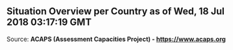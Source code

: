 ## Situation Overview per Country as of Wed, 18 Jul 2018 03:17:19 GMT

Source: **ACAPS (Assessment Capacities Project) - https://www.acaps.org**